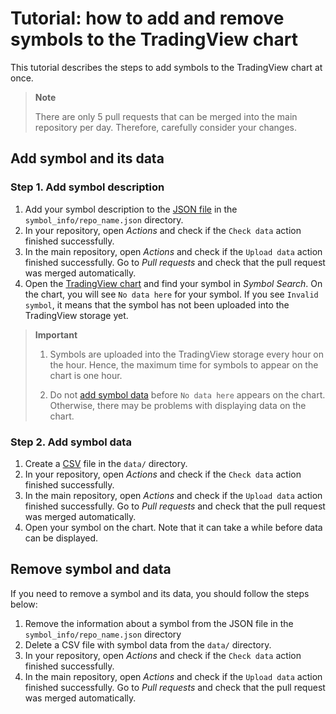# Tutorial: how to add and remove symbols to the TradingView chart

This tutorial describes the steps to add symbols to the TradingView chart at once.

> __Note__
>
> There are only 5 pull requests that can be merged into the main repository per day.
> Therefore, carefully consider your changes.

## Add symbol and its data

### Step 1. Add symbol description

1. Add your symbol description to the [JSON file](data.md#symbol_info-format) in the `symbol_info/repo_name.json` directory.
2. In your repository, open *Actions* and check if the `Check data` action finished successfully.
3. In the main repository, open *Actions* and check if the `Upload data` action finished successfully. Go to *Pull requests* and check that the pull request was merged automatically.
4. Open the [TradingView chart][tv-chart] and find your symbol in *Symbol Search*.
    On the chart, you will see `No data here` for your symbol.
    If you see `Invalid symbol`, it means that the symbol has not been uploaded into the TradingView storage yet.

>__Important__
>
> 1. Symbols are uploaded into the TradingView storage every hour on the hour.
> Hence, the maximum time for symbols to appear on the chart is one hour.
>
> 2. Do not [add symbol data](#step-2-add-symbol-data) before `No data here` appears on the chart.
> Otherwise, there may be problems with displaying data on the chart.

### Step 2. Add symbol data

1. Create a [CSV](data.md#data-format) file in the `data/` directory.
2. In your repository, open *Actions* and check if the `Check data` action finished successfully.
3. In the main repository, open *Actions* and check if the `Upload data` action finished successfully. Go to *Pull requests* and check that the pull request was merged automatically.
4. Open your symbol on the chart. Note that it can take a while before data can be displayed.

## Remove symbol and data

If you need to remove a symbol and its data, you should follow the steps below:

1. Remove the information about a symbol from the JSON file in the `symbol_info/repo_name.json` directory
2. Delete a CSV file with symbol data from the `data/` directory.
3. In your repository, open *Actions* and check if the `Check data` action finished successfully.
4. In the main repository, open *Actions* and check if the `Upload data` action finished successfully. Go to *Pull requests* and check that the pull request was merged automatically.

[tv-chart]: https://www.tradingview.com/chart/